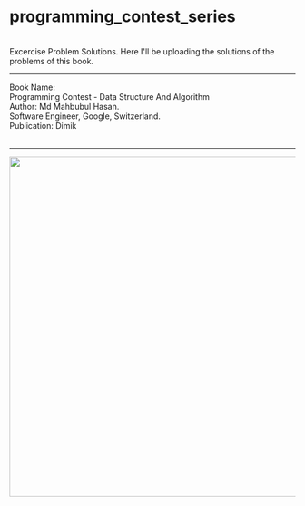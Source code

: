 # programming_contest_series

<br>
Excercise Problem Solutions. Here I'll be uploading the solutions of the problems of this book.
<br>
<hr>
Book Name: <br>
             Programming Contest - Data Structure And Algorithm<br>
             Author: Md Mahbubul Hasan. <br>
             Software Engineer, Google, Switzerland. <br>
             Publication: Dimik <br>
           

<br>
<hr>
           
<img src="https://user-images.githubusercontent.com/43687926/188318250-7b6bbde7-c669-4543-bf83-2fb1a9e4522d.jpg" width="600px" height="600px"/>
